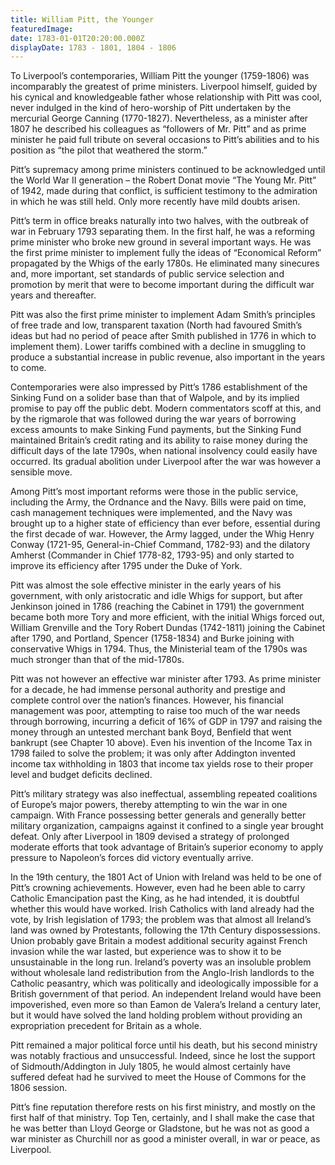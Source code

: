 ```yaml
---
title: William Pitt, the Younger
featuredImage:
date: 1783-01-01T20:20:00.000Z
displayDate: 1783 - 1801, 1804 - 1806
---
```


To Liverpool’s contemporaries, William Pitt the younger (1759-1806) was incomparably the greatest of prime ministers. Liverpool himself, guided by his cynical and knowledgeable father whose relationship with Pitt was cool, never indulged in the kind of hero-worship of Pitt undertaken by the mercurial George Canning (1770-1827). Nevertheless, as a minister after 1807 he described his colleagues as “followers of Mr. Pitt” and as prime minister he paid full tribute on several occasions to Pitt’s abilities and to his position as “the pilot that weathered the storm.”

Pitt’s supremacy among prime ministers continued to be acknowledged until the World War II generation – the Robert Donat movie “The Young Mr. Pitt” of 1942, made during that conflict, is sufficient testimony to the admiration in which he was still held. Only more recently have mild doubts arisen.

Pitt’s term in office breaks naturally into two halves, with the outbreak of war in February 1793 separating them. In the first half, he was a reforming prime minister who broke new ground in several important ways. He was the first prime minister to implement fully the ideas of “Economical Reform” propagated by the Whigs of the early 1780s. He eliminated many sinecures and, more important, set standards of public service selection and promotion by merit that were to become important during the difficult war years and thereafter.

Pitt was also the first prime minister to implement Adam Smith’s principles of free trade and low, transparent taxation (North had favoured Smith’s ideas but had no period of peace after Smith published in 1776 in which to implement them). Lower tariffs combined with a decline in smuggling to produce a substantial increase in public revenue, also important in the years to come.

Contemporaries were also impressed by Pitt’s 1786 establishment of the Sinking Fund on a solider base than that of Walpole, and by its implied promise to pay off the public debt. Modern commentators scoff at this, and by the rigmarole that was followed during the war years of borrowing excess amounts to make Sinking Fund payments, but the Sinking Fund maintained Britain’s credit rating and its ability to raise money during the difficult days of the late 1790s, when national insolvency could easily have occurred. Its gradual abolition under Liverpool after the war was however a sensible move.

Among Pitt’s most important reforms were those in the public service, including the Army, the Ordnance and the Navy. Bills were paid on time, cash management techniques were implemented, and the Navy was brought up to a higher state of efficiency than ever before, essential during the first decade of war. However, the Army lagged, under the Whig Henry Conway (1721-95, General-in-Chief Command, 1782-93) and the dilatory Amherst (Commander in Chief 1778-82, 1793-95) and only started to improve its efficiency after 1795 under the Duke of York.

Pitt was almost the sole effective minister in the early years of his government, with only aristocratic and idle Whigs for support, but after Jenkinson joined in 1786 (reaching the Cabinet in 1791) the government became both more Tory and more efficient, with the initial Whigs forced out, William Grenville and the Tory Robert Dundas (1742-1811) joining the Cabinet after 1790, and Portland, Spencer (1758-1834) and Burke joining with conservative Whigs in 1794. Thus, the Ministerial team of the 1790s was much stronger than that of the mid-1780s.

Pitt was not however an effective war minister after 1793. As prime minister for a decade, he had immense personal authority and prestige and complete control over the nation’s finances. However, his financial management was poor, attempting to raise too much of the war needs through borrowing, incurring a deficit of 16% of GDP in 1797 and raising the money through an untested merchant bank Boyd, Benfield that went bankrupt (see Chapter 10 above). Even his invention of the Income Tax in 1798 failed to solve the problem; it was only after Addington invented income tax withholding in 1803 that income tax yields rose to their proper level and budget deficits declined.

Pitt’s military strategy was also ineffectual, assembling repeated coalitions of Europe’s major powers, thereby attempting to win the war in one campaign. With France possessing better generals and generally better military organization, campaigns against it confined to a single year brought defeat. Only after Liverpool in 1809 devised a strategy of prolonged moderate efforts that took advantage of Britain’s superior economy to apply pressure to Napoleon’s forces did victory eventually arrive.

In the 19th century, the 1801 Act of Union with Ireland was held to be one of Pitt’s crowning achievements. However, even had he been able to carry Catholic Emancipation past the King, as he had intended, it is doubtful whether this would have worked. Irish Catholics with land already had the vote, by Irish legislation of 1793; the problem was that almost all Ireland’s land was owned by Protestants, following the 17th Century dispossessions. Union probably gave Britain a modest additional security against French invasion while the war lasted, but experience was to show it to be unsustainable in the long run. Ireland’s poverty was an insoluble problem without wholesale land redistribution from the Anglo-Irish landlords to the Catholic peasantry, which was politically and ideologically impossible for a British government of that period. An independent Ireland would have been impoverished, even more so than Eamon de Valera’s Ireland a century later, but it would have solved the land holding problem without providing an expropriation precedent for Britain as a whole.

Pitt remained a major political force until his death, but his second ministry was notably fractious and unsuccessful. Indeed, since he lost the support of Sidmouth/Addington in July 1805, he would almost certainly have suffered defeat had he survived to meet the House of Commons for the 1806 session.

Pitt’s fine reputation therefore rests on his first ministry, and mostly on the first half of that ministry. Top Ten, certainly, and I shall make the case that he was better than Lloyd George or Gladstone, but he was not as good a war minister as Churchill nor as good a minister overall, in war or peace, as Liverpool.
